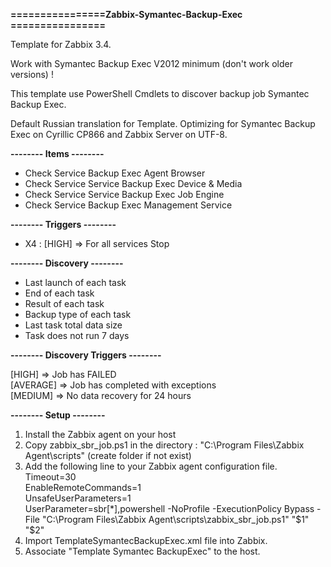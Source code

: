 **================Zabbix-Symantec-Backup-Exec ================**

Template for Zabbix 3.4.

Work with Symantec Backup Exec V2012 minimum (don't work older versions) !

This template use PowerShell Cmdlets to discover backup job Symantec Backup Exec.

Default Russian translation for Template.
Optimizing for Symantec Backup Exec on Cyrillic CP866 and Zabbix Server on UTF-8.

**-------- Items --------**

  - Check Service Backup Exec Agent Browser
  - Check Service Service Backup Exec Device & Media
  - Check Service	Service Backup Exec Job Engine
  - Check Service Backup Exec Management Service

**-------- Triggers --------**

  - X4 : [HIGH] => For all services Stop

**-------- Discovery --------**

  - Last launch of each task
  - End of each task
  - Result of each task
  - Backup type of each task
  - Last task total data size
  - Task does not run 7 days

**-------- Discovery Triggers --------**

[HIGH] => Job has FAILED <br>
[AVERAGE] => Job has completed with exceptions<br>
[MEDIUM] => No data recovery for 24 hours<br>


**-------- Setup --------**

1. Install the Zabbix agent on your host
2. Copy zabbix_sbr_job.ps1 in the directory : "C:\Program Files\Zabbix Agent\scripts" (create folder if not exist)
3. Add the following line to your Zabbix agent configuration file.<br>
Timeout=30 <br>
EnableRemoteCommands=1 <br>
UnsafeUserParameters=1 <br>
UserParameter=sbr[*],powershell -NoProfile -ExecutionPolicy Bypass -File "C:\Program Files\Zabbix Agent\scripts\zabbix_sbr_job.ps1" "$1" "$2"
4. Import TemplateSymantecBackupExec.xml file into Zabbix.
5. Associate "Template Symantec BackupExec" to the host.
